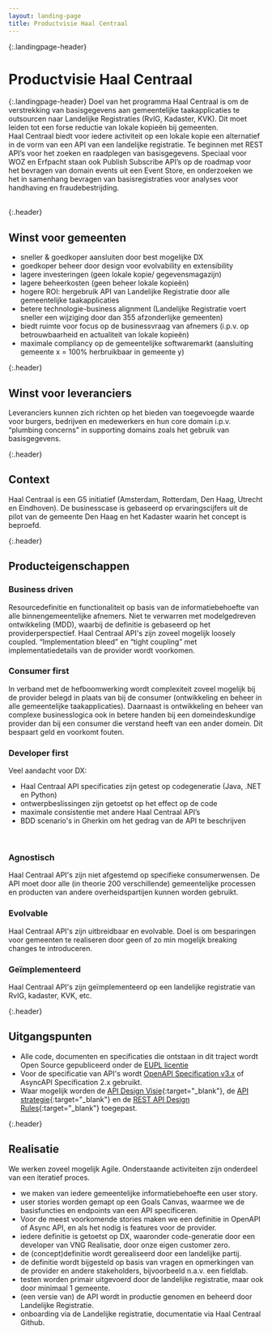 ```yaml
---
layout: landing-page
title: Productvisie Haal Centraal
---
```

{:.landingpage-header}
# Productvisie Haal Centraal

{:.landingpage-header}
Doel van het programma Haal Centraal is om de verstrekking van basisgegevens aan gemeentelijke taakapplicaties te outsourcen naar Landelijke Registraties (RvIG, Kadaster, KVK). Dit moet leiden tot een forse reductie van lokale kopieën bij gemeenten.    
Haal Centraal biedt voor iedere activiteit op een lokale kopie een alternatief in de vorm van een API van een landelijke registratie. Te beginnen met REST API’s voor het zoeken en raadplegen van basisgegevens. Speciaal voor WOZ en Erfpacht staan ook Publish Subscribe API’s op de roadmap voor het bevragen van domain events uit een Event Store, en onderzoeken we het in samenhang bevragen van basisregistraties voor analyses voor handhaving en fraudebestrijding.
<br><br>

{:.header}
## Winst voor gemeenten

- sneller & goedkoper aansluiten door best mogelijke DX
- goedkoper beheer door design voor evolvability en extensibility
- lagere investeringen (geen lokale kopie/ gegevensmagazijn)
- lagere beheerkosten (geen beheer lokale kopieën)
- hogere ROI: hergebruik API van Landelijke Registratie door alle gemeentelijke taakapplicaties
- betere technologie-business alignment (Landelijke Registratie voert sneller een wijziging door dan 355 afzonderlijke gemeenten)
- biedt ruimte voor focus op de businessvraag van afnemers (i.p.v. op betrouwbaarheid en actualiteit van lokale kopieën)
- maximale compliancy op de gemeentelijke softwaremarkt (aansluiting gemeente x = 100% herbruikbaar in gemeente y)

{:.header}
## Winst voor leveranciers

Leveranciers kunnen zich richten op het bieden van toegevoegde waarde voor burgers, bedrijven en medewerkers en hun core domain i.p.v. “plumbing concerns” in supporting domains zoals het gebruik van basisgegevens.

{:.header}
## Context

Haal Centraal is een G5 initiatief (Amsterdam, Rotterdam, Den Haag, Utrecht en Eindhoven). De businesscase is gebaseerd op ervaringscijfers uit de pilot van de gemeente Den Haag en het Kadaster waarin het concept is beproefd.

{:.header}
## Producteigenschappen

<div class="row">
  <div class="col">
    <div class="card no-border">
      <div class="card-body">
        <h3 class="card-title">Business driven</h3>
        <p class="card-text">
        Resourcedefinitie en functionaliteit op basis van de informatiebehoefte van alle binnengemeentelijke afnemers. Niet te verwarren met modelgedreven ontwikkeling (MDD), waarbij de definitie is gebaseerd op het providerperspectief. Haal Centraal API's zijn zoveel mogelijk loosely coupled. “Implementation bleed” en “tight coupling” met implementatiedetails van de provider wordt voorkomen.
        </p>
      </div>
    </div>
  </div>
  <div class="col">
    <div class="card no-border">
      <div class="card-body">
        <h3 class="card-title">Consumer first</h3>
        <p class="card-text">
        In verband met de hefboomwerking wordt complexiteit zoveel mogelijk bij de provider belegd in plaats van bij de consumer (ontwikkeling en beheer in alle gemeentelijke taakapplicaties). Daarnaast is ontwikkeling en beheer van complexe businesslogica ook in betere handen bij een domeindeskundige provider dan bij een consumer die verstand heeft van een ander domein. Dit bespaart geld en voorkomt fouten.
        </p>
      </div>
    </div>
  </div>
  <div class="col">
    <div class="card no-border">
      <div class="card-body">
        <h3 class="card-title">Developer first</h3>
        <p class="card-text">
        Veel aandacht voor DX:
        <ul>
            <li>Haal Centraal API specificaties zijn getest op codegeneratie (Java, .NET en Python)</li>
            <li>ontwerpbeslissingen zijn getoetst op het effect op de code</li>
            <li>maximale consistentie met andere Haal Centraal API’s</li>
            <li>BDD scenario's in Gherkin om het gedrag van de API te beschrijven</li>
        </ul>
        </p>
      </div>
    </div>
  </div>
</div>
<br>
<div class="row">
  <div class="col">
    <div class="card no-border">
      <div class="card-body">
        <h3 class="card-title">Agnostisch</h3>
        <p class="card-text">
        Haal Centraal API's zijn niet afgestemd op specifieke consumerwensen. De API moet door alle (in theorie 200 verschillende) gemeentelijke processen en producten van andere overheidspartijen kunnen worden gebruikt.
        </p>
      </div>
    </div>
  </div>
  <div class="col">
    <div class="card no-border">
      <div class="card-body">
        <h3 class="card-title">Evolvable</h3>
        <p class="card-text">
        Haal Centraal API's zijn uitbreidbaar en evolvable. Doel is om besparingen voor gemeenten te realiseren door geen of zo min mogelijk breaking changes te introduceren.
        </p>
      </div>
    </div>
  </div>
  <div class="col">
    <div class="card no-border">
      <div class="card-body">
        <h3 class="card-title">Geïmplementeerd</h3>
        <p class="card-text">
        Haal Centraal API's zijn geïmplementeerd op een landelijke registratie van RvIG, kadaster, KVK, etc.
        </p>
      </div>
    </div>
  </div>
</div>

{:.header}
## Uitgangspunten

- Alle code, documenten en specificaties die ontstaan in dit traject wordt Open Source gepubliceerd onder de [EUPL licentie](https://joinup.ec.europa.eu/collection/eupl/eupl-text-11-12)
- Voor de specificatie van API's wordt [OpenAPI Specification v3.x](https://www.forumstandaardisatie.nl/standaard/openapi-specification) of AsyncAPI Specification 2.x gebruikt.
- Waar mogelijk worden de [API Design Visie](https://github.com/Geonovum/KP-APIs/tree/master/Werkgroep%20Design%20Visie){:target="_blank"}, de [API strategie](https://docs.geostandaarden.nl/api/API-Strategie/){:target="_blank"} en de [REST API Design Rules](https://docs.geostandaarden.nl/api/API-Designrules/){:target="_blank"} toegepast.

{:.header}
## Realisatie

We werken zoveel mogelijk Agile. Onderstaande activiteiten zijn onderdeel van een iteratief proces.

- we maken van iedere gemeentelijke informatiebehoefte een user story.
- user stories worden gemapt op een Goals Canvas, waarmee we de basisfuncties en endpoints van een API specificeren.
- Voor de meest voorkomende stories maken we een definitie in OpenAPI of Async API, en als het nodig is features voor de provider. 
- iedere definitie is getoetst op DX, waaronder code-generatie door een developer van VNG Realisatie, door onze eigen customer zero.
- de (concept)definitie wordt gerealiseerd door een landelijke partij.
- de definitie wordt bijgesteld op basis van vragen en opmerkingen van de provider en andere stakeholders, bijvoorbeeld n.a.v. een fieldlab.
- testen worden primair uitgevoerd door de landelijke registratie, maar ook door minimaal 1 gemeente.
- (een versie van) de API wordt in productie genomen en beheerd door Landelijke Registratie.
- onboarding via de Landelijke registratie, documentatie via Haal Centraal Github.
